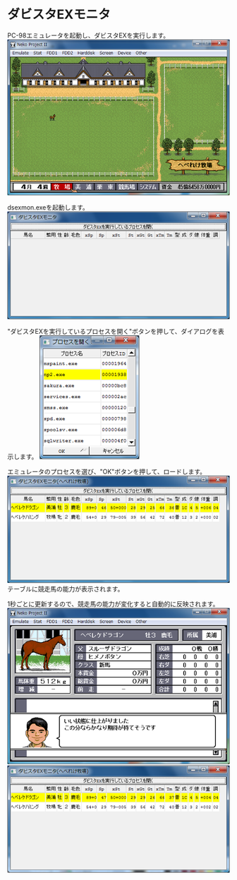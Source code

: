 # ダビスタEXモニタ
PC-98エミュレータを起動し、ダビスタEXを実行します。
![](img/README_emulator_startup.png)

dsexmon.exeを起動します。
![](img/README_dsexmon_startup.png)

"ダビスタEXを実行しているプロセスを開く"ボタンを押して、ダイアログを表示します。
![](img/README_dsexmon_process.png)

エミュレータのプロセスを選び、"OK"ボタンを押して、ロードします。
![](img/README_dsexmon_loaded.png)
テーブルに競走馬の能力が表示されます。

1秒ごとに更新するので、競走馬の能力が変化すると自動的に反映されます。
![](img/README_emulator_trained.png)
![](img/README_dsexmon_trained.png)
